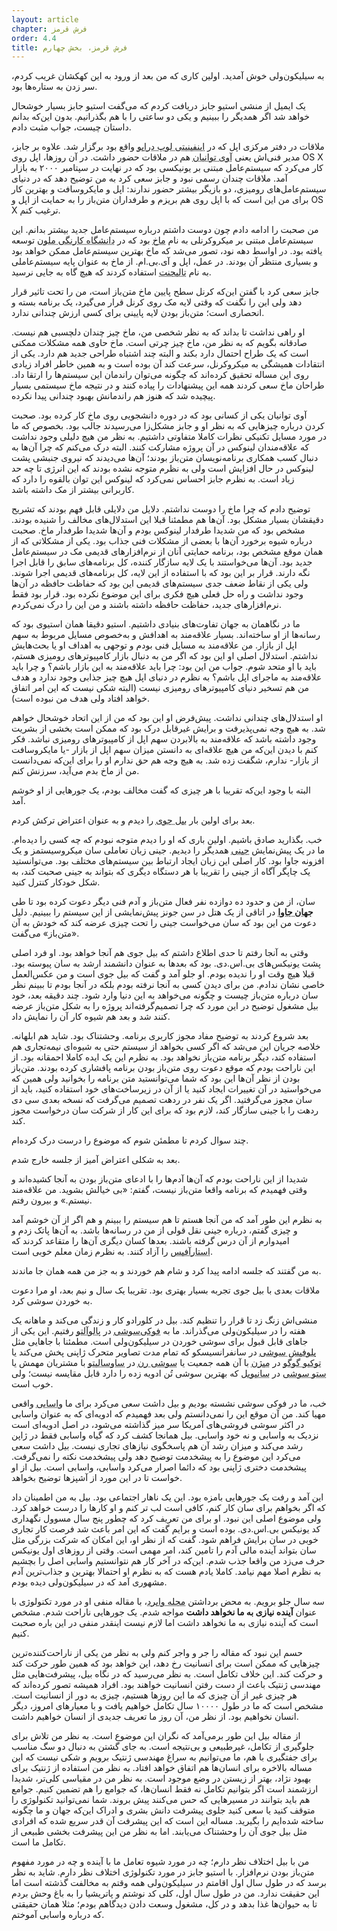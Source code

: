```yaml
---
layout: article
chapter: فرش قرمز
order: 4.4
title: فرش قرمز، بخش چهارم
---
```




به سیلیکون‌ولی خوش آمدید. اولین کاری که من بعد از ورود به این کهکشان غریب کردم، سر زدن به ستاره‌ها بود. 

یک ایمیل از منشی استیو جابز دریافت کردم که می‌گفت استیو جابز بسیار خوشحال خواهد شد اگر همدیگر را ببینیم و یکی دو ساعتی را با هم بگذرانیم. بدون این‌که بدانم داستان چیست، جواب مثبت دادم. 

ملاقات در دفتر مرکزی اپل که در <abbr title="Infinity Loop Drive">اینفینیتی لوپ درایو</abbr > واقع بود برگزار شد. علاوه بر جابز، مدیر فنی‌اش یعنی <abbr title="Avie Tevanian">آوی توانیان</abbr > هم در ملاقات حضور داشت. در آن روزها، اپل روی OS X کار می‌کرد که سیستم‌عامل مبتنی بر یونیکسی بود که در نهایت در سپتامبر ۲۰۰۰ به بازار آمد. ملاقات چندان رسمی نبود و جابز سعی کرد به من توضیح دهد که در دنیای سیستم‌عامل‌های رومیزی، دو بازیگر بیشتر حضور ندارند: اپل و مایکروسافت و بهترین کار برای من این است که با اپل روی هم بریزم و طرفداران متن‌باز را به حمایت از اپل و OS X ترغیب کنم. 

من صحبت را ادامه دادم چون دوست داشتم درباره سیستم‌عامل جدید بیشتر بدانم. این سیستم‌عامل مبتنی بر میکروکرنلی به نام <abbr title="Mach - همانطور که در اینجا گفته شده، میکروکرنلی بود که در دانشگاه کارنگی ملون توسعه یافت. این پروژه به جایی نرسید و با کنار گذاشتن ایده میکروکرنل، پایه ای شد برای کرنل‌های مونولیتیک سیستم عامل‌های مدرنی همچون OS X.">ماخ</abbr > بود که در <abbr title="Carnegie Mellon University">دانشگاه کارنگی ملون</abbr > توسعه یافته بود. در اواسط دهه نود، تصور می‌شد که ماخ بهترین سیستم‌عامل ممکن خواهد بود و بسیاری منتظر آن بودند. در عمل، اپل و آی.بی.ام. از ماخ به عنوان پایه سیستم‌عاملی به نام <abbr title="Taligent">تالیجنت</abbr > استفاده کردند که هیچ گاه به جایی نرسید. 

جابز سعی کرد با گفتن این‌که کرنل سطح پایین ماخ متن‌باز است، من را تحت تاثیر قرار دهد ولی این را نگفت که وقتی لایه مک روی کرنل قرار می‌گیرد، یک برنامه بسته و انحصاری است؛ متن‌باز بودن لایه پایینی برای کسی ارزش چندانی ندارد. 

او راهی نداشت تا بداند که به نظر شخصی من، ماخ چیز چندان دلچسبی هم نیست. صادقانه بگویم که به نظر من، ماخ چیز چرتی است. ماخ حاوی همه مشکلات ممکنی است که یک طراح احتمال دارد بکند و البته چند اشتباه طراحی جدید هم دارد. یکی از انتقادات همیشگی به میکروکرنل، سرعت کند آن بوده است و به همین خاطر افراد زیادی روی این مساله تحقیق کرده‌اند که چگونه می‌توان راندمان این سیستم‌ها را ارتقا داد. طراحان ماخ سعی کردند همه این پیشنهادات را پیاده کنند و در نتیجه ماخ سیستمی بسیار پیچیده شد که هنوز هم راندمانش بهبود چندانی پیدا نکرده. 

آوی توانیان یکی از کسانی بود که در دوره دانشجویی روی ماخ کار کرده بود. صحبت کردن درباره چیزهایی که به نظر او و جابز مشکل‌زا می‌رسیدند جالب بود. بخصوص که ما در مورد مسایل تکنیکی نظرات کاملا متفاوتی داشتیم. به نظر من هیچ دلیلی وجود نداشت که علاقه‌مندان لینوکس در آن پروژه مشارکت کنند. البته درک می‌کنم که چرا آن‌ها به دنبال کسب همکاری برنامه‌نویسان متن‌باز بودند؛ آن‌ها می‌دیدند که نیروی جنبشی پشت لینوکس در حال افزایش است ولی به نظرم متوجه نشده بودند که این انرژی تا چه حد زیاد است. به نظرم جابز احساس نمی‌کرد که لینوکس این توان بالقوه را دارد که کاربرانی بیشتر از مک داشته باشد.

توضیح دادم که چرا ماخ را دوست نداشتم. دلایل من دلایلی قابل فهم بودند که تشریح دقیقشان بسیار مشکل بود. آن‌ها هم مطمئنا قبلا این استدلال‌های مخالف را شنیده بودند. مشخص بود که من شدیدا طرفدار لینوکس بودم و آن‌ها شدیدا طرفدار ماخ. صحبت درباره شیوه برخورد آن‌ها با بعضی از مشکلات فنی جذاب بود. یکی از مشکلاتی که از همان موقع مشخص بود، برنامه حمایتی آنان از نرم‌افزارهای قدیمی مک در سیستم‌عامل جدید بود. آن‌ها می‌خواستند با یک لایه سازگار کننده، کل برنامه‌های سابق را قابل اجرا نگه دارند. قرار بر این بود که با استفاده از این لایه، کل برنامه‌های قدیمی اجرا شوند. ولی یکی از نقاط ضعف جدی سیستم‌های قدیمی این بود که حفاظت حافظه در آن‌‌ها وجود نداشت و راه حل فعلی هیچ فکری برای این موضوع نکرده بود. قرار بود فقط نرم‌افزارهای جدید، حفاظت حافظه داشته باشند و من این را درک نمی‌کردم. 

ما در نگاهمان به جهان تفاوت‌های بنیادی داشتیم. استیو دقیقا همان استیوی بود که رسانه‌ها از او ساخته‌اند. بسیار علاقه‌مند به اهدافش و به‌خصوص مسایل مربوط به سهم اپل از بازار. من علاقه‌مند به مسایل فنی بودم و توجهی به اهداف او یا بحث‌هایش نداشتم. استدلال اصلی او این بود که اگر من به دنبال بازار کامپیوترهای رومیزی هستم، باید با او متحد شوم. جواب من این بود: چرا باید علاقه‌مند به این بازار باشم؟ و چرا باید علاقه‌مند به ماجرای اپل باشم؟ به نظرم در دنیای اپل هیچ چیز جذابی وجود ندارد و هدف من هم تسخیر دنیای کامپیوترهای رومیزی نیست (البته شکی نیست که این امر اتفاق خواهد افتاد ولی هدف من نبوده است).

او استدلال‌های چندانی نداشت. پیش‌فرض او این بود که من از این اتحاد خوشحال خواهم شد. به هیچ وجه نمی‌پذیرفت و برایش غیرقابل درک بود که ممکن است بخشی از بشریت وجود داشته باشد که علاقه‌مند به بالابردن سهم اپل از کامپیوترهای رومیزی نباشد. فکر کنم با دیدن این‌که من هیچ علاقه‌ای به دانستن میزان سهم اپل از بازار -یا مایکروسافت از بازار- ندارم، شگفت زده شد. به هیچ وجه هم حق ندارم او را برای این‌که نمی‌دانست من از ماخ بدم می‌آید، سرزنش کنم.

البته با وجود این‌که تقریبا با هر چیزی که گفت مخالف بودم، یک جورهایی از او خوشم آمد. 

بعد برای اولین بار <abbr title="Bill Joy">بیل جوی</abbr > را دیدم و به عنوان اعتراض ترکش کردم. 

خب. بگذارید صادق باشیم. اولین باری که او را دیدم متوجه نبودم که چه کسی را دیده‌ام. ما در یک پیش‌نمایش <abbr title="Jini">جینی</abbr > همدیگر را دیدیم. جینی زبان تعاملی سان میکروسیستمز و یک افزونه جاوا بود. کار اصلی این زبان ایجاد ارتباط بین سیستم‌های مختلف بود. می‌توانستید یک چاپگر آگاه از جینی را تقریبا با هر دستگاه دیگری که بتواند به جینی صحبت کند، به شکل خودکار کنترل کنید. 

سان، از من و حدود ده دوازده نفر فعال متن‌باز و آدم فنی دیگر دعوت کرده بود تا طی <abbr title="Java World">**جهان جاوا**</abbr > در اتاقی از یک هتل در سن جونز پیش‌نمایشی از این سیستم را ببینیم. دلیل دعوت من این بود که سان می‌خواست جینی را تحت چیزی عرضه کند که خودش به آن «متن‌باز» می‌گفت. 

وقتی به آنجا رفتم تا حدی اطلاع داشتم که بیل جوی هم آنجا خواهد بود. او فرد اصلی پشت یونیکس‌های بی.اس.دی. بود که بعدها به عنوان دانشمند ارشد به سان پیوسته بود. قبلا هیچ وقت او را ندیده بودم. او جلو آمد و گفت که بیل جوی است و من عکس‌العمل خاصی نشان ندادم. من برای دیدن کسی به آنجا نرفته بودم بلکه در آنجا بودم تا ببینم نظر سان درباره متن‌باز چیست و چگونه می‌خواهد به این دنیا وارد شود. چند دقیقه بعد، خود بیل مشغول توضیح در این مورد که چرا تصمیم‌گرفته‌اند پروژه را به شکل متن‌باز عرضه کنند شد و بعد هم شیوه کار آن را نمایش داد. 

بعد شروع کردند به توضیح مفاد مجوز کاربری برنامه. وحشتناک بود. شاید هم ابلهانه. خلاصه جریان این می‌شد که اگر کسی بخواهد از سیستم حتی به شیوه‌ای نیمه‌تجاری هم استفاده کند، دیگر برنامه متن‌باز نخواهد بود. به نظرم این یک ایده کاملا احمقانه بود. از این ناراحت بودم که موقع دعوت روی متن‌باز بودن برنامه پافشاری کرده بودند. متن‌باز بودن از نظر آن‌ها این بود که شما می‌توانستید متن برنامه را بخوانید ولی همین که می‌خواستید در آن تغییرات ایجاد کنید یا از آن در زیرساخت‌های خود استفاده کنید، باید از سان مجوز می‌گرفتید. اگر یک نفر در ردهت تصمیم می‌گرفت که نسخه بعدی سی دی ردهت را با جینی سازگار کند، لازم بود که برای این کار از شرکت سان درخواست مجوز کند. 

چند سوال کردم تا مطمئن شوم که موضوع را درست درک کرده‌ام. 

بعد به شکلی اعتراض آمیز از جلسه خارج شدم. 

شدیدا از این ناراحت بودم که آن‌ها آدم‌ها را با ادعای متن‌باز بودن به آنجا کشیده‌اند و وقتی فهمیدم که برنامه واقعا متن‌باز نیست، گفتم: «بی خیالش بشوید. من علاقه‌مند نیستم.» و بیرون رفتم. 

به نظرم این طور آمد که من آنجا هستم تا هم سیستم را ببینم و هم اگر از آن خوشم آمد و چیزی گفتم، درباره جینی نقل قولی از من در رسانه‌ها باشد. به آن‌ها پاتک زدم و امیدوارم از آن درس گرفته باشند. بعدها کسان دیگری آن‌ها را متقاعد کردند که <abbr title="Star Office - بسته نرم افزارهای اداری شرکت سان میکروسیستمز.">استارآفیس</abbr > را آزاد کنند. به نظرم زمان معلم خوبی است.

به من گفتند که جلسه ادامه پیدا کرد و شام هم خوردند و به جز من همه همان جا ماندند. 

ملاقات بعدی با بیل جوی تجربه بسیار بهتری بود. تقریبا یک سال و نیم بعد، او مرا دعوت به خوردن سوشی کرد. 

منشی‌اش زنگ زد تا قرار را تنظیم کند. بیل در کلورادو کار و زندگی می‌کند و ماهانه یک هفته را در سیلیکون‌ولی می‌گذراند. ما به <abbr title="Fuki Sushi">فوکی‌سوشی</abbr > در <abbr title=" Palo Alto">پالوآلتو</abbr > رفتیم. این یکی از جاهای قابل قبول برای سوشی خوردن در سیلیکون‌ولی است. مطمئنا با جاهایی مثل <abbr title="Blowfish Sushi">بلوفیش سوشی</abbr > در سانفرانسیسکو که تمام مدت تصاویر متحرک ژاپنی پخش می‌کند یا <abbr title="Tokyo Go Go">توکیو گوگو</abbr > در <abbr title="Mission">میژن</abbr > با آن همه جمعیت یا <abbr title="Sushi Ran">سوشی رن</abbr > در <abbr title=" Sausalito">ساوسالیتو</abbr > با مشتریان مهمش یا <abbr title="Seto Sushi">ستو سوشی</abbr > در <abbr title=" Sunnyvale">سانیویل</abbr > که بهترین سوشی تُن ادویه زده را دارد قابل مقایسه نیست؛ ولی خوب است.

خب، ما در فوکی سوشی نشسته بودیم و بیل داشت سعی‌ می‌کرد برای ما <abbr title="سس تند سوشی که در بهترین حالت از گیاهی به همین نام گرفته می‌شود.">واسابی</abbr > واقعی مهیا کند. من آن موقع این را نمی‌دانستم ولی بعد فهمیدم که ادویه‌ای که به عنوان واسابی در اکثر سوشی فروشی‌های آمریکا سر میز گذاشته می‌شود،‌ در اصل ادویه‌ای است نزدیک به واسابی و نه خود واسابی. بیل همانجا کشف کرد که گیاه واسابی فقط در ژاپن رشد می‌کند و میزان رشد آن‌ هم پاسخگوی نیازهای تجاری نیست. بیل داشت سعی می‌کرد این موضوع را به پیشخدمت توضیح دهد ولی پیشخدمت نکته را نمی‌گرفت. پیشخدمت دختری ژاپنی بود که دائما اصرار می‌کرد واسابی، واسابی است. بیل از او خواست تا در این مورد از آشپزها توضیح بخواهد.

این آمد و رفت یک جورهایی بامزه بود. این یک ناهار اجتماعی بود. بیل به من اطمینان داد که اگر بخواهم برای سان کار کنم، کافی است لب تر کنم و او کارها را درست خواهد کرد. ولی موضوع اصلی این نبود. او برای من تعریف کرد که چطور پنج سال مسوول نگهداری کد یونیکس بی‌.اس.دی. بوده است و برایم گفت که این امر باعث شد فرصت کار تجاری خوبی در سان برایش فراهم شود. گفت که از نظر او، این امکان که شرکت بزرگی مثل سان بتواند آینده مالی آدم را تامین کند، امر مهمی است. وقتی از روزهای اول یونیکس حرف می‌زد من واقعا جذب شدم. این‌که در آخر کار هم نتوانستیم واسابی اصل را بچشیم به نظرم اصلا مهم نیامد. کاملا یادم هست که به نظرم او احتمالا بهترین و جذاب‌ترین آدم مشهوری آمد که در سیلیکون‌ولی دیده بودم. 

سه سال جلو برویم. به محض برداشتن <abbr title="Wired magazine - مجله تکنولوژیک که این روزها سایتی هم به همین نام را اداره می‌کند.">مجله وایرد</abbr >، با مقاله منفی او در مورد تکنولوژی با عنوان **آینده نیازی به ما نخواهد داشت** مواجه شدم. یک جورهایی ناراحت شدم. مشخص است که آینده نیازی به ما نخواهد داشت اما لازم نیست اینقدر منفی در این باره صحبت کنیم. 

حسم این نبود که مقاله را جر و واجر کنم ولی به نظر من یکی از ناراحت‌کننده‌ترین چیزهایی که ممکن است برای انسانیت رخ دهد، این خواهد بود که همین طور حرکت کند و حرکت کند. این خلاف تکامل است. به نظر می‌رسید که در نگاه بیل، پیشرفت‌هایی مثل مهندسی ژنتیک باعث از دست رفتن انسانیت خواهند بود. افراد همیشه تصور کرده‌اند که هر چیزی غیر از آن چیزی که ما این روزها هستیم، چیزی به دور از انسانیت است. مشخص است که ما در طول ۱۰۰۰۰ سال تکامل خواهیم یافت و با معیارهای امروز، دیگر انسان نخواهیم بود. از نظر من، آن‌ روز ما تعریف جدیدی از انسان خواهیم داشت.

از مقاله بیل این طور برمی‌آمد که نگران این موضوع است. به نظر من تلاش برای جلوگیری از تکامل، غیرطبیعی و بی‌نتیجه است. به جای گشتن به دنبال دو سگ مناسب برای جفتگیری با هم، ما می‌توانیم به سراغ مهندسی ژنتیک برویم و شکی نیست که این مساله بالاخره برای انسان‌ها هم اتفاق خواهد افتاد. به نظر من استفاده از ژنتیک برای بهبود نژاد، بهتر از زیستن در وضع موجود است. به نظر من در مقیاسی کلی‌تر، شدیدا ارزشمند است اگر بتوانیم تکامل نه فقط انسان‌ها، که جوامع را هم تضمین کنیم. جوامع هم باید بتوانند در مسیرهایی که حس می‌کنند پیش بروند. شما نمی‌توانید تکنولوژی را متوقف کنید یا سعی‌ کنید جلوی پیشرفت دانش بشری و ادراک این‌که جهان و ما چگونه ساخته شده‌ایم را بگیرید. مساله این است که این پیشرفت آن قدر سریع شده که افرادی مثل بیل جوی آن را وحشتناک می‌یابند. اما به نظر من این پیشرفت بخشی طبیعی از تکامل ما است.

من با بیل اختلاف نظر دارم؛ چه در مورد شیوه تعامل ما با آینده و چه در مورد مفهوم متن‌باز بودن نرم‌افزار. با استیو جابز در مورد تکنولوژی اختلاف نظر دارم. شاید به نظر برسد که در طول سال اول اقامتم در سیلیکون‌ولی همه وقتم به مخالفت گذشته است اما این حقیقت ندارد. من در طول سال اول، کلی کد نوشتم و پاتریشیا را به باغ وحش بردم تا به حیوان‌ها غذا بدهد و در کل، مشغول وسعت دادن دیدگاهم بودم؛ مثلا همان حقیقتی که درباره واسابی آموختم.

